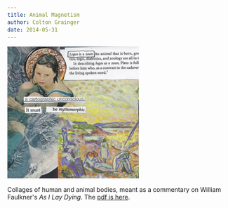 ```yaml
---
title: Animal Magnetism
author: Colton Grainger
date: 2014-05-31
---
```


![Animal Magnetism, *May 2014*](images/animal-magnetism.png) 

Collages of human and animal bodies, meant as a commentary on William Faulkner's *As I Lay Dying*. The [pdf is here](docs/animal-magnetism.pdf).
